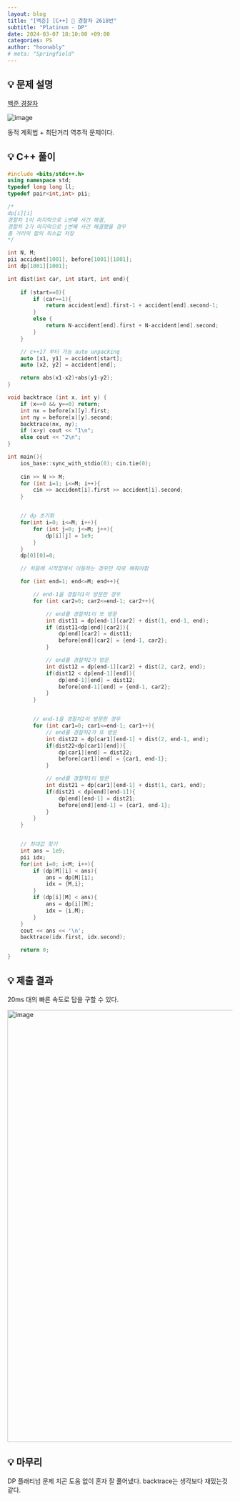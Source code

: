 ```yaml
---
layout: blog
title: "[백준] [C++] 🚓 경찰차 2618번"
subtitle: "Platinum - DP"
date: 2024-03-07 18:10:00 +09:00
categories: PS
author: "hoonably"
# meta: "Springfield"
---
```



## 💡 문제 설명



[백준 경찰차](https://www.acmicpc.net/problem/2618)

![image](https://github.com/hoonably/hoonably.github.io/assets/77783081/bbc1141f-bc4f-4e87-9acc-c0e57804faf9)

동적 계획법 + 최단거리 역추적 문제이다.




## 💡 C++ 풀이



```c++
#include <bits/stdc++.h>
using namespace std;
typedef long long ll;
typedef pair<int,int> pii;

/*
dp[i][i] 
경찰차 1이 마지막으로 i번째 사건 해결,
경찰차 2가 마지막으로 j번째 사건 해결했을 경우
총 거리의 합의 최소값 저장
*/

int N, M;
pii accident[1001], before[1001][1001];
int dp[1001][1001];

int dist(int car, int start, int end){
    
    if (start==0){
        if (car==1){
            return accident[end].first-1 + accident[end].second-1;
        }
        else {
            return N-accident[end].first + N-accident[end].second;
        }
    }

    // c++17 부터 가능 auto unpacking
    auto [x1, y1] = accident[start];
    auto [x2, y2] = accident[end];

    return abs(x1-x2)+abs(y1-y2);
}

void backtrace (int x, int y) {
	if (x==0 && y==0) return;
	int nx = before[x][y].first;
    int ny = before[x][y].second;
    backtrace(nx, ny);
	if (x>y) cout << "1\n";
    else cout << "2\n";
}

int main(){
    ios_base::sync_with_stdio(0); cin.tie(0);
    
    cin >> N >> M;
    for (int i=1; i<=M; i++){
        cin >> accident[i].first >> accident[i].second;
    }


    // dp 초기화
    for(int i=0; i<=M; i++){
        for (int j=0; j<=M; j++){
            dp[i][j] = 1e9;
        }
    }
    dp[0][0]=0;

    // 처음에 시작점에서 이동하는 경우만 따로 해줘야함

    for (int end=1; end<=M; end++){

        // end-1을 경찰차1이 방문한 경우
        for (int car2=0; car2<=end-1; car2++){

            // end를 경찰차1이 또 방문
            int dist11 = dp[end-1][car2] + dist(1, end-1, end);
            if (dist11<dp[end][car2]){
                dp[end][car2] = dist11;
                before[end][car2] = {end-1, car2};
            }

            // end를 경찰차2가 방문
            int dist12 = dp[end-1][car2] + dist(2, car2, end);
            if(dist12 < dp[end-1][end]){
                dp[end-1][end] = dist12;
                before[end-1][end] = {end-1, car2};
            }
        }


        // end-1을 경찰차2이 방문한 경우
        for (int car1=0; car1<=end-1; car1++){
            // end를 경찰차2가 또 방문
            int dist22 = dp[car1][end-1] + dist(2, end-1, end);
            if(dist22<dp[car1][end]){
                dp[car1][end] = dist22;
                before[car1][end] = {car1, end-1};
            }

            // end를 경찰차1이 방문
            int dist21 = dp[car1][end-1] + dist(1, car1, end);
            if(dist21 < dp[end][end-1]){
                dp[end][end-1] = dist21;
                before[end][end-1] = {car1, end-1};
            }
        }
    }


    // 최대값 찾기
    int ans = 1e9;
    pii idx;
    for(int i=0; i<M; i++){
        if (dp[M][i] < ans){
            ans = dp[M][i];
            idx = {M,i};
        }
        if (dp[i][M] < ans){
            ans = dp[i][M];
            idx = {i,M};
        }
    }
    cout << ans << '\n';
    backtrace(idx.first, idx.second);

    return 0;
}
```




## 💡 제출 결과 



20ms 대의 빠른 속도로 답을 구할 수 있다.

<img width="967" alt="image" src="https://github.com/hoonably/hoonably.github.io/assets/77783081/e32566d8-eb16-44fe-a6b5-3adbc464adfd">




## 💡 마무리 



DP 플래티넘 문제 치곤 도움 없이 혼자 잘 풀어냈다. backtrace는 생각보다 재밌는것 같다.




